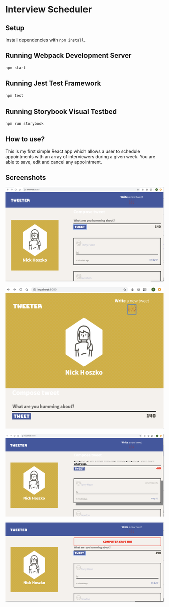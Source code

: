 # Interview Scheduler

## Setup

Install dependencies with `npm install`.

## Running Webpack Development Server

```sh
npm start
```

## Running Jest Test Framework

```sh
npm test
```

## Running Storybook Visual Testbed

```sh
npm run storybook
```

## How to use?

This is my first simple React app which allows a user to schedule appointments with an array of interviewers during a given week. You are able to save, edit and cancel any appointment. 

## Screenshots

!["Screenshot of tweet main display"](https://github.com/hoszie/tweeter/blob/master/docs/tweeter-desktop-display.png?raw=true)

!["Changed responsive design when viewed on a smaller viewport"](https://github.com/hoszie/tweeter/blob/master/docs/changed-responsive-design.png?raw=true)

!["Shows highlighted tweet that is in focus by mouseover plus the negative counter for a tweet that is too long"](https://github.com/hoszie/tweeter/blob/master/docs/highlighted-tweet-negative-counter.png?raw=true)

!["Shows the error message when trying to submit an empty tweet"](https://github.com/hoszie/tweeter/blob/master/docs/Error-message.png?raw=true)